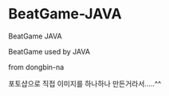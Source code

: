 # BeatGame-JAVA
BeatGame JAVA

BeatGame used by JAVA

from dongbin-na

포토샵으로 직접 이미지를 하나하나 만든거라서.....^^
